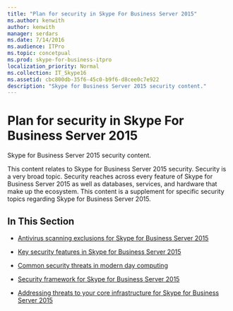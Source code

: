 ```yaml
---
title: "Plan for security in Skype For Business Server 2015"
ms.author: kenwith
author: kenwith
manager: serdars
ms.date: 7/14/2016
ms.audience: ITPro
ms.topic: concetpual
ms.prod: skype-for-business-itpro
localization_priority: Normal
ms.collection: IT_Skype16
ms.assetid: cbc800db-35f6-45c0-b9f6-d8cee0c7e922
description: "Skype for Business Server 2015 security content."
---
```


# Plan for security in Skype For Business Server 2015
 
Skype for Business Server 2015 security content. 
  
This content relates to Skype for Business Server 2015 security. Security is a very broad topic. Security reaches across every feature of Skype for Business Server 2015 as well as databases, services, and hardware that make up the ecosystem. This content is a supplement for specific security topics regarding Skype for Business Server 2015.
  
## In This Section

- [Antivirus scanning exclusions for Skype for Business Server 2015](antivirus.md)
    
- [Key security features in Skype for Business Server 2015](key-security.md)
    
- [Common security threats in modern day computing](common-threats.md)
    
- [Security framework for Skype for Business Server 2015](security-framework.md)
    
- [Addressing threats to your core infrastructure for Skype for Business Server 2015](addressing-threats.md)
    

